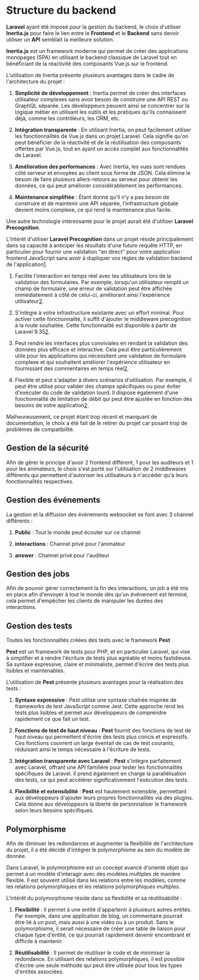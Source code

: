 # Structure du backend

**Laravel** ayant été imposé pour la gestion du backend, le choix d'utiliser **Inertia.js** pour faire le lien entre le **Frontend** et le **Backend** sans devoir utiliser un **API** semblait la meilleure solution.

**Inertia.js** est un framework moderne qui permet de créer des applications monopages (SPA) en utilisant le backend classique de Laravel tout en bénéficiant de la réactivité des composants Vue.js sur le frontend.

L'utilisation de Inertia présente plusieurs avantages dans le cadre de  l'architecture du projet :

1. **Simplicité de développement** : Inertia permet de créer des interfaces utilisateur complexes sans avoir besoin de construire une API REST ou GraphQL séparée. Les développeurs peuvent ainsi se concentrer sur la logique métier en utilisant les outils et les pratiques qu'ils connaissent déjà, comme les contrôleurs, les ORM, etc.

2. **Intégration transparente** : En utilisant Inertia, on peut facilement utiliser les fonctionnalités de Vue.js dans un projet Laravel. Cela signifie qu'on peut bénéficier de la réactivité et de la réutilisation des composants offertes par Vue.js, tout en ayant un accès complet aux fonctionnalités de Laravel.

3. **Amélioration des performances** : Avec Inertia, les vues sont rendues côté serveur et envoyées au client sous forme de JSON. Cela élimine le besoin de faire plusieurs allers-retours au serveur pour obtenir les données, ce qui peut améliorer considérablement les performances.

4. **Maintenance simplifiée** : Étant donné qu'il n'y a pas besoin de construire et de maintenir une API séparée, l'infrastructure globale devient moins complexe, ce qui rend la maintenance plus facile.

Une autre technologie intéressante pour le projet aurait été d'utiliser **Laravel Precognition**.

L'intérêt d'utiliser **Laravel Precognition** dans un projet réside principalement dans sa capacité à anticiper les résultats d'une future requête HTTP, en particulier pour fournir une validation "en direct" pour votre application frontend JavaScript sans avoir à dupliquer vos règles de validation backend de l'application​[1](https://laravel.com/docs/10.x/precognition)​.

1. Facilite l'interaction en temps réel avec les utilisateurs lors de la validation des formulaires. Par exemple, lorsqu'un utilisateur remplit un champ de formulaire, une erreur de validation peut être affichée immédiatement à côté de celui-ci, améliorant ainsi l'expérience utilisateur​[2](https://haait.net/how-to-use-precognition-in-laravel-9/)​.

2. S'intègre à votre infrastructure existante avec un effort minimal. Pour activer cette fonctionnalité, il suffit d'ajouter le middleware precognition à la route souhaitée. Cette fonctionnalité est disponible à partir de Laravel 9.35​[2](https://haait.net/how-to-use-precognition-in-laravel-9/)​.

3. Peut rendre les interfaces plus conviviales en rendant la validation des données plus efficace et interactive. Cela peut être particulièrement utile pour les applications qui nécessitent une validation de formulaire complexe et qui souhaitent améliorer l'expérience utilisateur en fournissant des commentaires en temps réel​[2](https://haait.net/how-to-use-precognition-in-laravel-9/)​.

4. Flexible et peut s'adapter à divers scénarios d'utilisation. Par exemple, il peut être utilisé pour valider des champs spécifiques ou pour éviter d'exécuter du code de validation lourd. Il dispose également d'une fonctionnalité de limitation de débit qui peut être ajustée en fonction des besoins de votre application​[2](https://haait.net/how-to-use-precognition-in-laravel-9/)​.

Malheureusement, ce projet étant trop récent et manquant de documentation, le choix a été fait de le retirer du projet car posant trop de problèmes de compatibilité.

## Gestion de la sécurité

Afin de gérer le principe d'avoir 2 frontend différent, 1 pour les auditeurs et 1 pour les animateurs, le choix s'est porté sur l'utilisation de 2 middlewares différents qui permettent d'autoriser les utilisateurs à n'accéder qu'à leurs fonctionnalités respectives.

## Gestion des événements

La gestion et la diffusion des événements websocket se font avec 3 channel différents :

1. **Public** : Tout le monde peut écouter sur ce channel

2. **interactions** : Channel privé pour l'animateur

3. **answer** : Channel privé pour l'auditeur

## Gestion des jobs

Afin de pouvoir gérer correctement la fin des interactions, un job a été mis en place afin d'envoyer à tout le monde dès qu'un événement est terminé, cela permet d'empêcher les clients de manipuler les durées des interactions.

## Gestion des tests

Toutes les fonctionnalités créées des tests avec le framework **Pest**

**Pest** est un framework de tests pour PHP, et en particulier Laravel, qui vise à simplifier et à rendre l'écriture de tests plus agréable et moins fastidieuse. Sa syntaxe expressive, claire et minimaliste, permet d'écrire des tests plus lisibles et maintenables.

L'utilisation de **Pest** présente plusieurs avantages pour la réalisation des tests :

1. **Syntaxe expressive** : Pest utilise une syntaxe chaînée inspirée de frameworks de test JavaScript comme Jest. Cette approche rend les tests plus lisibles et permet aux développeurs de comprendre rapidement ce que fait un test.

2. **Fonctions de test de haut niveau** : **Pest** fournit des fonctions de test de haut niveau qui permettent d'écrire des tests plus concis et expressifs. Ces fonctions couvrent un large éventail de cas de test courants, réduisant ainsi le temps nécessaire à l'écriture de tests.

3. **Intégration transparente avec Laravel** : **Pest** s'intègre parfaitement avec Laravel, offrant une API familière pour tester les fonctionnalités spécifiques de Laravel. Il prend également en charge la parallélisation des tests, ce qui peut accélérer significativement l'exécution des tests.

4. **Flexibilité et extensibilité** : **Pest** est hautement extensible, permettant aux développeurs d'ajouter leurs propres fonctionnalités via des plugins. Cela donne aux développeurs la liberté de personnaliser le framework selon leurs besoins spécifiques.

## Polymorphisme

Afin de diminuer les redondances et augmenter la flexibilité de l'architecture du projet, il a été décidé d'intégrer le polymorphisme au sein du modèle de donnée.

Dans Laravel, le polymorphisme est un concept avancé d'orienté objet qui permet à un modèle d'interagir avec des modèles multiples de manière flexible. Il est souvent utilisé dans les relations entre les modèles, comme les relations polymorphiques et les relations polymorphiques multiples.

L'intérêt du polymorphisme réside dans sa flexibilité et sa réutilisabilité :

1. **Flexibilité** : Il permet à une entité d'appartenir à plusieurs autres entités. Par exemple, dans une application de blog, un commentaire pourrait être lié à un post, mais aussi à une vidéo ou à un produit. Sans le polymorphisme, il serait nécessaire de créer une table de liaison pour chaque type d'entité, ce qui pourrait rapidement devenir encombrant et difficile à maintenir.

2. **Réutilisabilité** : Il permet de réutiliser le code et de minimiser la redondance. En utilisant des relations polymorphiques, il est possible d'écrire une seule méthode qui peut être utilisée pour tous les types d'entités associées.